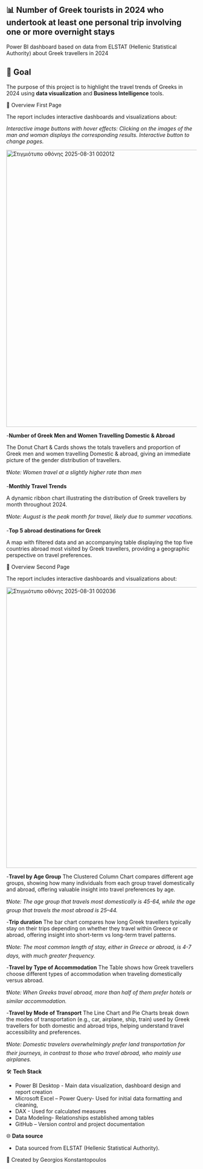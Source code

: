 ## 📊 **Number of Greek tourists in 2024 who undertook at least one personal trip involving one or more overnight stays** ##

Power BI dashboard based on data from ELSTAT (Hellenic Statistical Authority) about Greek travellers in 2024

## 🎯 Goal
The purpose of this project is to highlight the travel trends of Greeks in 2024 using **data visualization** and **Business Intelligence** tools.  



🔎 Overview First Page

The report includes interactive dashboards and visualizations about:

*Interactive image buttons with hover effects: Clicking on the images of the man and woman displays the corresponding results.*
*Interactive  button to change pages.*


<img width="1313" height="732" alt="Στιγμιότυπο οθόνης 2025-08-31 002012" src="https://github.com/user-attachments/assets/1fb281f6-e217-4f36-ad32-e501b4b5c743" />


-**Number of Greek Men and Women Travelling Domestic & Abroad**

   The Donut Chart & Cards shows the totals travellers and proportion of Greek men and women travelling Domestic & abroad, giving an immediate picture of the gender distribution of travellers.
 	
  ❗*Note: Women travel at a slightly higher rate than men*
  
 -**Monthly Travel Trends**

   A dynamic ribbon chart illustrating the distribution of Greek travellers by month throughout 2024.
  
   ❗*Note: August is the peak month for travel, likely due to summer vacations.*
 	
-**Top 5 abroad destinations for Greek**
  
   A map with filtered data and an accompanying table displaying the top five countries abroad most visited by Greek travellers, providing a geographic perspective on travel preferences.


  

 🔎 Overview Second Page
 
 The report includes interactive dashboards and visualizations about:
 

 <img width="1316" height="742" alt="Στιγμιότυπο οθόνης 2025-08-31 002036" src="https://github.com/user-attachments/assets/66b2af88-4073-4ed9-a646-4d70cd670a24" />
 

 -**Travel by Age Group**
 The Clustered Column Chart compares different age groups, showing how many individuals from each group travel domestically and abroad, offering valuable insight into travel preferences by age.
 
 ❗*Note: The age group that travels most domestically is 45-64, while the age group that travels the most abroad is 25–44.*
  
-**Trip duration**
The bar chart compares how long Greek travellers typically stay on their trips depending on whether they travel within Greece or abroad, offering insight into short-term vs long-term travel patterns.

❗*Note: The most common length of stay, either in Greece or abroad, is 4-7 days, with much greater frequency.*

-**Travel by Type of Accommodation**
The Table shows how Greek travellers choose different types of accommodation when traveling domestically versus abroad. 

❗*Note: When Greeks travel abroad, more than half of them prefer hotels or similar accommodation.*

-**Travel by Mode of Transport**
The Line Chart and Pie Charts break down the modes of transportation (e.g., car, airplane, ship, train) used by Greek travellers for both domestic and abroad trips, helping understand travel accessibility and preferences.

❗*Note: Domestic travelers overwhelmingly prefer land transportation for their journeys, in contrast to those who travel abroad, who mainly use airplanes.*

🛠️ **Tech Stack**

- Power BI Desktop - Main data visualization, dashboard design and report creation
- Microsoft Excel – Power Query- Used for initial data formatting and cleaning,
- DAX - Used for calculated measures
- Data Modeling- Relationships established among tables 
- GitHub – Version control and project documentation

🌐 **Data source** 
- Data sourced from ELSTAT (Hellenic Statistical Authority).

👤 Created by Georgios Konstantopoulos


















